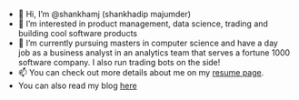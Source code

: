 - 👋 Hi, I’m @shankhamj (shankhadip majumder)
- 👀 I’m interested in product management, data science, trading and building cool software products
- 🌱 I’m currently pursuing masters in computer science and have a day job as a business analyst in an analytics team that serves a fortune 1000 software company. 
I also run trading bots on the side! 
- 📫 You can check out more details about me on my [resume page](https://shankhamj.github.io/resume).
- You can also read my blog [here](https://shankhamj.github.io/blog)

<!---
shankhamj/shankhamj is a ✨ special ✨ repository because its `README.md` (this file) appears on your GitHub profile.
You can click the Preview link to take a look at your changes.
--->

